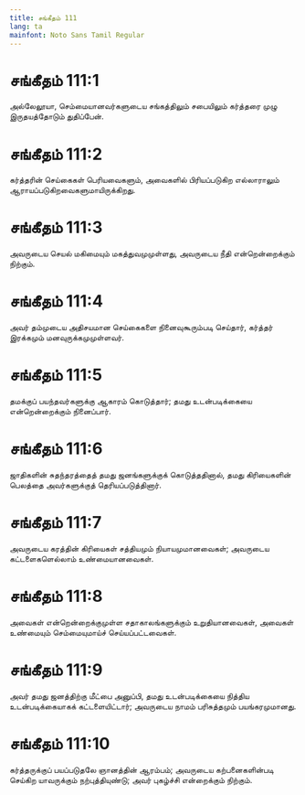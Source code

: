 ```yaml
---
title: சங்கீதம் 111
lang: ta
mainfont: Noto Sans Tamil Regular
---
```


# சங்கீதம் 111:1

அல்லேலூயா, செம்மையானவர்களுடைய சங்கத்திலும் சபையிலும் கர்த்தரை முழு இருதயத்தோடும் துதிப்பேன்.

# சங்கீதம் 111:2

கர்த்தரின் செய்கைகள் பெரியவைகளும், அவைகளில் பிரியப்படுகிற எல்லாராலும் ஆராயப்படுகிறவைகளுமாயிருக்கிறது.

# சங்கீதம் 111:3

அவருடைய செயல் மகிமையும் மகத்துவமுமுள்ளது, அவருடைய நீதி என்றென்றைக்கும் நிற்கும்.

# சங்கீதம் 111:4

அவர் தம்முடைய அதிசயமான செய்கைகளை நினைவுகூரும்படி செய்தார், கர்த்தர் இரக்கமும் மனவுருக்கமுமுள்ளவர்.

# சங்கீதம் 111:5

தமக்குப் பயந்தவர்களுக்கு ஆகாரம் கொடுத்தார்; தமது உடன்படிக்கையை என்றென்றைக்கும் நினைப்பார்.

# சங்கீதம் 111:6

ஜாதிகளின் சுதந்தரத்தைத் தமது ஜனங்களுக்குக் கொடுத்ததினால், தமது கிரியைகளின் பெலத்தை அவர்களுக்குத் தெரியப்படுத்தினார்.

# சங்கீதம் 111:7

அவருடைய கரத்தின் கிரியைகள் சத்தியமும் நியாயமுமானவைகள்; அவருடைய கட்டளைகளெல்லாம் உண்மையானவைகள்.

# சங்கீதம் 111:8

அவைகள் என்றென்றைக்குமுள்ள சதாகாலங்களுக்கும் உறுதியானவைகள், அவைகள் உண்மையும் செம்மையுமாய்ச் செய்யப்பட்டவைகள்.

# சங்கீதம் 111:9

அவர் தமது ஜனத்திற்கு மீட்பை அனுப்பி, தமது உடன்படிக்கையை நித்திய உடன்படிக்கையாகக் கட்டளையிட்டார்; அவருடைய நாமம் பரிசுத்தமும் பயங்கரமுமானது.

# சங்கீதம் 111:10

கர்த்தருக்குப் பயப்படுதலே ஞானத்தின் ஆரம்பம்; அவருடைய கற்பனைகளின்படி செய்கிற யாவருக்கும் நற்புத்தியுண்டு; அவர் புகழ்ச்சி என்றைக்கும் நிற்கும்.

